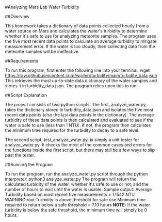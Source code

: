 #Analyzing Mars Lab Water Turbidity

##Overview

This homework takes a dictionary of data points collected hourly from a water source on Mars and calculates the water's turbidity to determine whether it's safe to use for analyzing meteorite samples. The program uses the five most recent data points to calculate an average turbidity to mitigate measurement error. If the water is too cloudy, then collecting data from the meteorite samples will be ineffective.

##Requirements

To run this program, first enter the following line into your terminal:
   wget https://raw.githubusercontent.com/wjallen/turbidity/main/turbidity_data.json
This retrieves the most up-to-date data dictionary of the water samples and stores it in turbidity_data.json. The program relies upon this to run.

##Script Explanation

The project consists of two python scripts. The first, analyze_water.py, takes the dictionary stored in turbidity_data.json and isolates the five most recent data points (also the last data points in the dictionary). The average turbidity of these data points is then calculated and evaluated to see if the water is safe to use (less than 1 NTU). If not, the program then calculates the minimum time required for the turbidity to decay to a safe level.

The second script, test_analyze_water.py, is simply a unit tester for analyze_water.py. It checks the most of the common cases and errors for the functions inside the first script, but there may still be a few ways to slip past the tester.

##Running the Program

To run the program, run the analyze_water.py script through the python interpreter:
   python3 analyze_water.py
The program will return the calculated turbidity of the water, whether it's safe to use or not, and the number of hours to wait until the water is usable.
Sample output:
    Average Turbidity based on most recent five measurements = 1.1542 NTU
    WARNING:root:Turbidity is above threshold for safe use
    Minimum time required to return below a safe threshold = 7.10 hours
**NOTE:** If the water turbidity is below the safe threshold, the minimum time will simply be 0 hours.